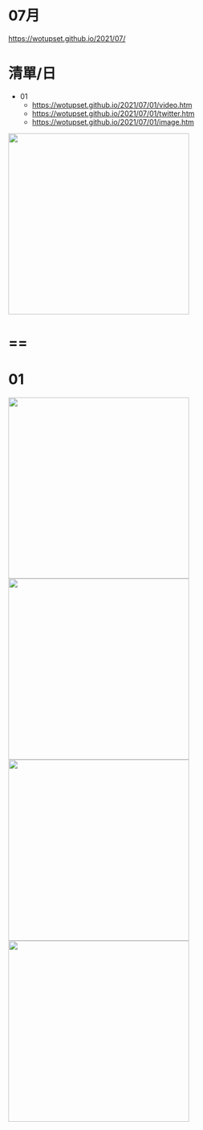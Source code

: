 # 07月
https://wotupset.github.io/2021/07/

# 清單/日

+ 01
  + https://wotupset.github.io/2021/07/01/video.htm
  + https://wotupset.github.io/2021/07/01/twitter.htm
  + https://wotupset.github.io/2021/07/01/image.htm



<img src="" width="360" height="auto">

# ==
# 01
<img src="https://files.gitter.im/588068efd73408ce4f448ac2/rSKx/He210701-1091-0005.jpg" width="360" height="auto">
<img src="https://files.gitter.im/588068efd73408ce4f448ac2/LGWv/He210701-1091-0003.jpg" width="360" height="auto">
<img src="https://user-images.githubusercontent.com/4385327/124076266-9a06ce00-da78-11eb-80c4-e74668aeef10.jpg" width="360" height="auto">
<img src="https://user-images.githubusercontent.com/4385327/124076262-98d5a100-da78-11eb-89a2-62ddc2665751.jpg" width="360" height="auto">
